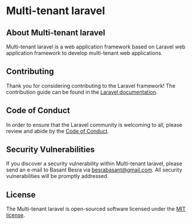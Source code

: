 # Multi-tenant laravel


## About Multi-tenant laravel

Multi-tenant laravel is a web application framework based on Laravel web application framework to develop multi-tenant web applications. 

## Contributing

Thank you for considering contributing to the Laravel framework! The contribution guide can be found in the [Laravel documentation](https://laravel.com/docs/contributions).

## Code of Conduct

In order to ensure that the Laravel community is welcoming to all, please review and abide by the [Code of Conduct](https://laravel.com/docs/contributions#code-of-conduct).

## Security Vulnerabilities

If you discover a security vulnerability within Multi-tenant laravel, please send an e-mail to Basant Besra via [besrabasant@gmail.com](mailto:besrabasant@gmail.com]). All security vulnerabilities will be promptly addressed.

## License

The Multi-tenant laravel is open-sourced software licensed under the [MIT license](https://opensource.org/licenses/MIT).
